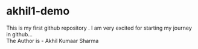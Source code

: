 # akhil1-demo
This is my first github repository . I am very excited for starting my journey in github...
<br>
The Author is - Akhil Kumaar Sharma
